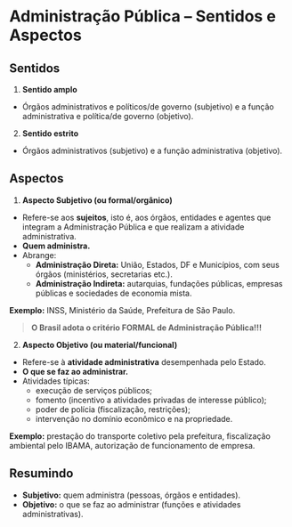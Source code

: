 # Administração Pública – Sentidos e Aspectos

## Sentidos 
1. **Sentido amplo**
- Órgãos administrativos e políticos/de governo (subjetivo) e a função administrativa e política/de governo (objetivo). 

2. **Sentido estrito**
- Órgãos administrativos (subjetivo) e a função administrativa (objetivo).

## Aspectos
1. **Aspecto Subjetivo (ou formal/orgânico)**
- Refere-se aos **sujeitos**, isto é, aos órgãos, entidades e agentes que integram a Administração Pública e que realizam a atividade administrativa.  
- **Quem administra.**  
- Abrange:  
  - **Administração Direta:** União, Estados, DF e Municípios, com seus órgãos (ministérios, secretarias etc.).  
  - **Administração Indireta:** autarquias, fundações públicas, empresas públicas e sociedades de economia mista.  

**Exemplo:** INSS, Ministério da Saúde, Prefeitura de São Paulo.

> **O Brasil adota o critério FORMAL de Administração Pública!!!**

2. **Aspecto Objetivo (ou material/funcional)**
- Refere-se à **atividade administrativa** desempenhada pelo Estado.  
- **O que se faz ao administrar.**  
- Atividades típicas:  
  - execução de serviços públicos;  
  - fomento (incentivo a atividades privadas de interesse público);  
  - poder de polícia (fiscalização, restrições);  
  - intervenção no domínio econômico e na propriedade.  

**Exemplo:** prestação do transporte coletivo pela prefeitura, fiscalização ambiental pelo IBAMA, autorização de funcionamento de empresa.

## Resumindo
- **Subjetivo:** quem administra (pessoas, órgãos e entidades).  
- **Objetivo:** o que se faz ao administrar (funções e atividades administrativas).


